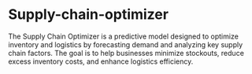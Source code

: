 # Supply-chain-optimizer
The Supply Chain Optimizer is a predictive model designed to optimize inventory and logistics by forecasting demand and analyzing key supply chain factors. The goal is to help businesses minimize stockouts, reduce excess inventory costs, and enhance logistics efficiency.
